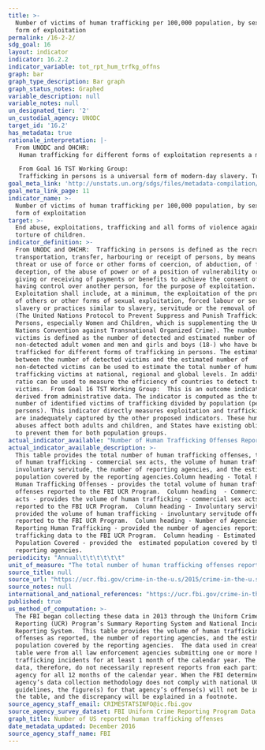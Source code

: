 ```yaml
---
title: >-
  Number of victims of human trafficking per 100,000 population, by sex, age and
  form of exploitation
permalink: /16-2-2/
sdg_goal: 16
layout: indicator
indicator: 16.2.2
indicator_variable: tot_rpt_hum_trfkg_offns
graph: bar
graph_type_description: Bar graph
graph_status_notes: Graphed
variable_description: null
variable_notes: null
un_designated_tier: '2'
un_custodial_agency: UNODC
target_id: '16.2'
has_metadata: true
rationale_interpretation: |-
  From UNODC and OHCHR: 
   Human trafficking for different forms of exploitation represents a major violation of victim's human rights, dignity and inclusion to the society. It has an impact on a person's health and opportunities, it creates economic inequalities and it is a threat to the personal security. The regular production of figures on this indicator will allow the monitoring of the impact of the anti-trafficking measures to the level of trafficking at national, regional and global levels. It also helps to assess the capacity of countries to detect and consequently support victims of trafficking. It will raise awareness on the most prevalent forms of trafficking in persons in different parts of the world. 

   From Goal 16 TST Working Group: 
   Trafficking in persons is a universal form of modern-day slavery. Trafficked persons are often victims of physical, sexual and psychological violence. The demand for cheap labour and sexual services, coupled with criminal practices that seek to profit from the exploitation of vulnerable people, is its main driver. Addressing this most egregious violation of human rights would significantly contribute to one of the main priorities of post-2015 namely to "leave no one behind" and has its legal basis in the UN Convention on Transnational Organized Crime and the optional protocol on human trafficking.
goal_meta_link: 'http://unstats.un.org/sdgs/files/metadata-compilation/Metadata-Goal-16.pdf'
goal_meta_link_page: 11
indicator_name: >-
  Number of victims of human trafficking per 100,000 population, by sex, age and
  form of exploitation
target: >-
  End abuse, exploitations, trafficking and all forms of violence against and
  torture of children.
indicator_definition: >-
  From UNODC and OHCHR:  Trafficking in persons is defined as the recruitment,
  transportation, transfer, harbouring or receipt of persons, by means of the
  threat or use of force or other forms of coercion, of abduction, of fraud, of
  deception, of the abuse of power or of a position of vulnerability or of the
  giving or receiving of payments or benefits to achieve the consent of a person
  having control over another person, for the purpose of exploitation.
  Exploitation shall include, at a minimum, the exploitation of the prostitution
  of others or other forms of sexual exploitation, forced labour or services,
  slavery or practices similar to slavery, servitude or the removal of organs
  (The United Nations Protocol to Prevent Suppress and Punish Trafficking in
  Persons, especially Women and Children, which is supplementing the United
  Nations Convention against Transnational Organized Crime). The number of
  victims is defined as the number of detected and estimated number of
  non-detected adult women and men and girls and boys (18-) who have been
  trafficked for different forms of trafficking in persons. The estimated ratio
  between the number of detected victims and the estimated number of
  non-detected victims can be used to estimate the total number of human
  trafficking victims at national, regional and global levels. In addition, the
  ratio can be used to measure the efficiency of countries to detect trafficking
  victims.  From Goal 16 TST Working Group:  This is an outcome indicator
  derived from administrative data. The indicator is computed as the total
  number of identified victims of trafficking divided by population (per 100,000
  persons). This indicator directly measures exploitation and trafficking, which
  are inadequately captured by the other proposed indicators. These human rights
  abuses affect both adults and children, and States have existing obligations
  to prevent them for both population groups.
actual_indicator_available: "Number of Human Trafficking Offenses Reported to the FBI UCR Program.  \t\t\t\t\t\t"
actual_indicator_available_description: >-
  This table provides the total number of human trafficking offenses, the volume
  of human trafficking - commercial sex acts, the volume of human trafficking -
  involuntary servitude, the number of reporting agencies, and the estimated
  population covered by the reporting agencies.Column heading - Total Reported
  Human Trafficking Offenses - provides the total volume of human trafficking
  offenses reported to the FBI UCR Program.  Column heading  - Commercial sex
  acts - provides the volume of human trafficking - commercial sex acts offenses
  reported to the FBI UCR Program.  Column heading - Involuntary servitude -
  provided the volume of human trafficking - involuntary servitude offenses
  reported to the FBI UCR Program.  Column heading - Number of Agencies
  Reporting Human Trafficking - provided the number of agencies reporting human
  trafficking data to the FBI UCR Program.  Column heading - Estimated
  Population Covered - provided the  estimated population covered by the
  reporting agencies.
periodicity: "Annual\t\t\t\t\t\t"
unit_of_measure: "The total number of human trafficking offenses reported, the total number of human trafficking - commercial sex acts offenses reported, the total number of human trafficking - involuntary servitude offenses reported, the number of agencies reporting human trafficking offenses, and the estimated population of the reporting agencies.  \t\t\t\t\t\t"
source_title: null
source_url: "https://ucr.fbi.gov/crime-in-the-u.s/2015/crime-in-the-u.s.-2015/additional-reports/human-trafficking/humantrafficking_-2015-_final\t\t\t\t\t\t"
source_notes: null
international_and_national_references: "https://ucr.fbi.gov/crime-in-the-u.s/2015/crime-in-the-u.s.-2015/additional-reports/human-trafficking/humantrafficking_-2015-_final\t\t\t\t\t\t"
published: true
us_method_of_computation: >-
  The FBI began collecting these data in 2013 through the Uniform Crime
  Reporting (UCR) Program’s Summary Reporting System and National Incident-Based
  Reporting System.  This table provides the volume of human trafficking
  offenses as reported, the number of reporting agencies, and the estimated
  population covered by the reporting agencies.  The data used in creating this
  table were from all law enforcement agencies submitting one or more human
  trafficking incidents for at least 1 month of the calendar year. The published
  data, therefore, do not necessarily represent reports from each participating
  agency for all 12 months of the calendar year. When the FBI determines that an
  agency’s data collection methodology does not comply with national UCR
  guidelines, the figure(s) for that agency’s offense(s) will not be included in
  the table, and the discrepancy will be explained in a footnote.
source_agency_staff_email: CRIMESTATSINFO@ic.fbi.gov
source_agency_survey_dataset: FBI Uniform Crime Reporting Program Data Collection
graph_title: Number of US reported human trafficking offenses
date_metadata_updated: December 2016
source_agency_staff_name: FBI
---
```

